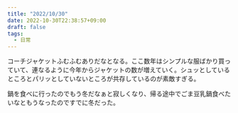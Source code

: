 ```yaml
---
title: "2022/10/30"
date: 2022-10-30T22:38:57+09:00
draft: false
tags:
  - 日常
---
```


コーチジャケットふむふむありだなとなる。ここ数年はシンプルな服ばかり買っていて、連なるように今年からジャケットの数が増えていく。シュッとしているところとパリッとしていないところが共存しているのが素敵すぎる。

鍋を食べに行ったのでもう冬だなぁと寂しくなり、帰る途中でごま豆乳鍋食べたいなともうなったのですでに冬だった。
